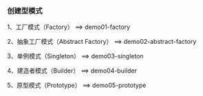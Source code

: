 ### 创建型模式

1、工厂模式（Factory） ==> demo01-factory

2、抽象工厂模式（Abstract Factory） ==> demo02-abstract-factory

3、单例模式（Singleton） ==> demo03-singleton

4、建造者模式（Builder） ==> demo04-builder

5、原型模式（Prototype） ==> demo05-prototype